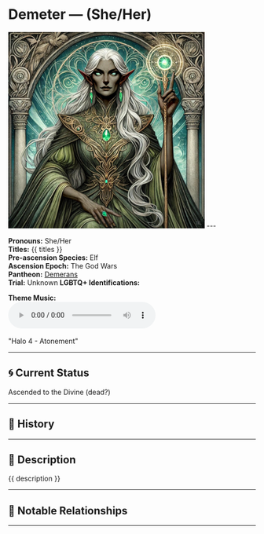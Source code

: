 # Demeter — (She/Her)

<!-- Optional -->
<img src="Demeter.jpg" alt="Demeter" width="400" />
---

**Pronouns:** She/Her  
**Titles:** {{ titles }}  
**Pre-ascension Species:** Elf  
**Ascension Epoch:** The God Wars  
**Pantheon:** [Demerans](../../pantheons/Demerans)  
**Trial:** Unknown
**LGBTQ+ Identifications:**   


**Theme Music:**  
<audio controls>
  <source src="Demeter | Halo 4 - Atonement.mp4" type="audio/mpeg">
  Your browser does not support the audio element.
</audio>

"Halo 4 - Atonement"

---

## 🌀 Current Status
Ascended to the Divine (dead?)

---

## 📜 History


---

## 🧠 Description
{{ description }}

---

## 🧩 Notable Relationships

---
